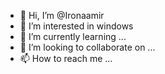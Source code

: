 - 👋 Hi, I’m @Ironaamir
- 👀 I’m interested in windows
- 🌱 I’m currently learning ...
- 💞️ I’m looking to collaborate on ...
- 📫 How to reach me ...

<!---
Ironaamir/Ironaamir is a ✨ special ✨ repository because its `README.md` (this file) appears on your GitHub profile.
You can click the Preview link to take a look at your changes.
--->